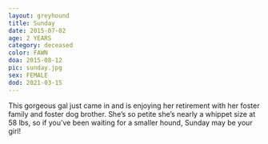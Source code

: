 ```yaml
---
layout: greyhound
title: Sunday
date: 2015-07-02
age: 2 YEARS
category: deceased
color: FAWN
doa: 2015-08-12
pic: sunday.jpg
sex: FEMALE
dod: 2021-03-15
---
```


This gorgeous gal just came in and is enjoying her retirement with her foster family and foster dog brother. She’s so petite she’s nearly a whippet size at 58 lbs, so if you’ve been waiting for a smaller hound, Sunday may be your girl!
